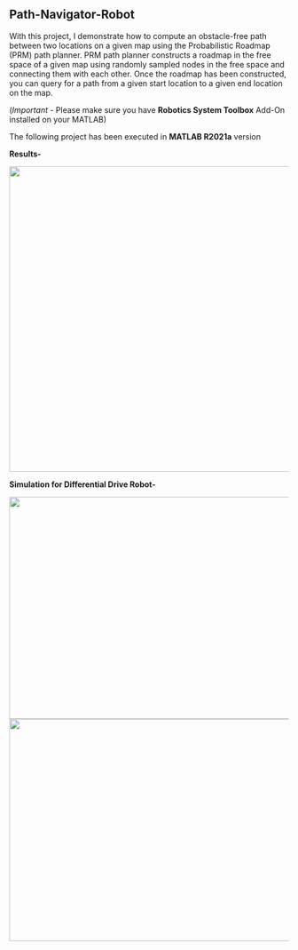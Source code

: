 ## Path-Navigator-Robot
With this project, I demonstrate how to compute an obstacle-free path between two locations on a given
map using the Probabilistic Roadmap (PRM) path planner. PRM path planner constructs a roadmap in
the free space of a given map using randomly sampled nodes in the free space and connecting them
with each other. Once the roadmap has been constructed, you can query for a path from a given start location to a given end location on the map.

(*Important* - Please make sure you have **Robotics System Toolbox** Add-On installed on your MATLAB)

The following project has been executed in **MATLAB R2021a** version 

**Results-**

<img src="https://github.com/souvik0306/Path-Navigator-Robot/blob/master/Route_Map_Solved.jpeg" width="750" height="550">

**Simulation for Differential Drive Robot-**

<img src="https://github.com/souvik0306/Path-Navigator-Robot/blob/master/Simulation_1.gif" width="700" height="400">

<img src="https://github.com/souvik0306/Path-Navigator-Robot/blob/master/Simulation_2.gif" width="700" height="400">
